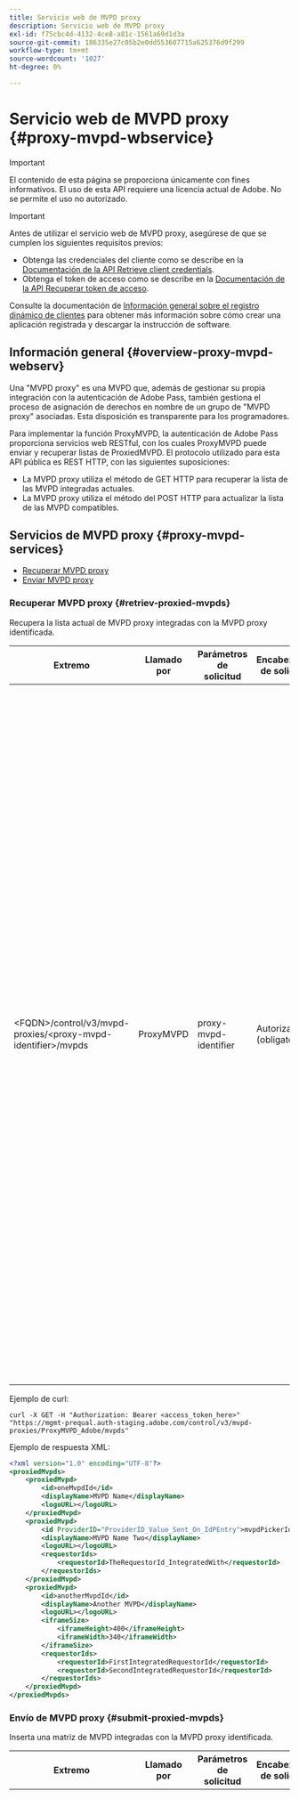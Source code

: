 ```yaml
---
title: Servicio web de MVPD proxy
description: Servicio web de MVPD proxy
exl-id: f75cbc4d-4132-4ce8-a81c-1561a69d1d3a
source-git-commit: 186335e27c05b2e0dd553607715a625376d9f299
workflow-type: tm+mt
source-wordcount: '1027'
ht-degree: 0%

---
```



# Servicio web de MVPD proxy {#proxy-mvpd-wbservice}

>[!IMPORTANT]
>
> El contenido de esta página se proporciona únicamente con fines informativos. El uso de esta API requiere una licencia actual de Adobe. No se permite el uso no autorizado.

>[!IMPORTANT]
>
> Antes de utilizar el servicio web de MVPD proxy, asegúrese de que se cumplen los siguientes requisitos previos:
>
> * Obtenga las credenciales del cliente como se describe en la [Documentación de la API Retrieve client credentials](./dcr-api/apis/dynamic-client-registration-apis-retrieve-client-credentials.md).
> * Obtenga el token de acceso como se describe en la [Documentación de la API Recuperar token de acceso](./dcr-api/apis/dynamic-client-registration-apis-retrieve-access-token.md).
>
> Consulte la documentación de [Información general sobre el registro dinámico de clientes](./dcr-api/dynamic-client-registration-overview.md) para obtener más información sobre cómo crear una aplicación registrada y descargar la instrucción de software.

## Información general {#overview-proxy-mvpd-webserv}

Una &quot;MVPD proxy&quot; es una MVPD que, además de gestionar su propia integración con la autenticación de Adobe Pass, también gestiona el proceso de asignación de derechos en nombre de un grupo de &quot;MVPD proxy&quot; asociadas. Esta disposición es transparente para los programadores.

Para implementar la función ProxyMVPD, la autenticación de Adobe Pass proporciona servicios web RESTful, con los cuales ProxyMVPD puede enviar y recuperar listas de ProxiedMVPD. El protocolo utilizado para esta API pública es REST HTTP, con las siguientes suposiciones:

- La MVPD proxy utiliza el método de GET HTTP para recuperar la lista de las MVPD integradas actuales.
- La MVPD proxy utiliza el método del POST HTTP para actualizar la lista de las MVPD compatibles.

## Servicios de MVPD proxy {#proxy-mvpd-services}

- [Recuperar MVPD proxy](#retriev-proxied-mvpds)
- [Enviar MVPD proxy](#submit-proxied-mvpds)

### Recuperar MVPD proxy {#retriev-proxied-mvpds}

Recupera la lista actual de MVPD proxy integradas con la MVPD proxy identificada.

| Extremo | Llamado por | Parámetros de solicitud | Encabezados de solicitud | Método HTTP | Respuesta HTTP |
|--------------------------------------------------------------------------|-----------|-----------------------|---------------------------|-------------|-----------------------------------------------------------------------------------------------------------------------------------------------------------------------------------------------------------------------------------------------------------------------------------------------------------------------------------------------------------------------------------------------------------------------------------------------------------------------------------------------------------------------------------------------------------------------------------------------------------------------------------------------------------------------------------------------------------------------------------------------------------------------------------------------------------------------------------------------------------|
| &lt;FQDN>/control/v3/mvpd-proxies/&lt;proxy-mvpd-identifier>/mvpds | ProxyMVPD | proxy-mvpd-identifier | Autorización (obligatoria) | GET | <ul><li> 200 (ok): la solicitud se procesó correctamente y la respuesta contiene una lista de ProxiedMVPD en formato XML</li><li>401 (sin autorización): indica una de las siguientes opciones:<ul><li>El cliente DEBE solicitar un nuevo access_token</li><li>La solicitud se origina desde una dirección IP que no está presente en la lista de permitidos</li><li>El token no es válido</li></ul></li><li>403 (prohibido): indica que la operación no es compatible con los parámetros proporcionados o que el MVPD proxy no está configurado como proxy o que falta</li><li>405 (método no permitido): se ha utilizado un método HTTP distinto del GET o el POST. El método HTTP no es compatible en general o no es compatible con este extremo específico.</li><li>500 (error interno del servidor): se ha producido un error en el lado del servidor durante el proceso de solicitud.</li></ul> |

Ejemplo de curl:

`curl -X GET -H "Authorization: Bearer <access_token_here>" "https://mgmt-prequal.auth-staging.adobe.com/control/v3/mvpd-proxies/ProxyMVPD_Adobe/mvpds"`


Ejemplo de respuesta XML:

```xml
<?xml version="1.0" encoding="UTF-8"?>
<proxiedMvpds>
    <proxiedMvpd>
        <id>oneMvpdId</id>
        <displayName>MVPD Name</displayName>
        <logoURL></logoURL>
    </proxiedMvpd>
    <proxiedMvpd>
        <id ProviderID="ProviderID_Value_Sent_On_IdPEntry">mvpdPickerId</id>
        <displayName>MVPD Name Two</displayName>
        <logoURL></logoURL>
        <requestorIds>
            <requestorId>TheRequestorId_IntegratedWith</requestorId>
        </requestorIds>
    </proxiedMvpd>
    <proxiedMvpd>
        <id>anotherMvpdId</id>
        <displayName>Another MVPD</displayName>
        <logoURL></logoURL>
        <iframeSize>
            <iframeHeight>400</iframeHeight>
            <iframeWidth>340</iframeWidth>
        </iframeSize>
        <requestorIds>
            <requestorId>FirstIntegratedRequestorId</requestorId>
            <requestorId>SecondIntegratedRequestorId</requestorId>
        </requestorIds>
    </proxiedMvpd>
</proxiedMvpds>
```

### Envío de MVPD proxy {#submit-proxied-mvpds}

Inserta una matriz de MVPD integradas con la MVPD proxy identificada.

| Extremo | Llamado por | Parámetros de solicitud | Encabezados de solicitud | Método HTTP | Respuesta HTTP |
|:------------------------------------------------------------------------:|:---------:|-----------------------|:---------------------------------------------------:|:-----------:|:---------------------------------------------------------------------------------------------------------------------------------------------------------------------------------------------------------------------------------------------------------------------------------------------------------------------------------------------------------------------------------------------------------------------------------------------------------------------------------------------------------------------------------------------------------------------------------------------------------------------------------------------------------------------------------------------------------------------------------------------------------------------------------------------------------------------------------------------------------------------------------------------------------------------------------------------------------------------------------------------------------------------------------------------------------------------------------------------------------------:|
| &lt;FQDN>/control/v3/mvpd-proxies/&lt;proxy-mvpd-identifier>/mvpds | ProxyMVPD | proxy-mvpd-identifier | Autorización (obligatoria) proxy-mvpds (obligatoria) | POST | <ul><li>201 (creado): la inserción se procesó correctamente</li><li>400 (solicitud incorrecta): El servidor no sabe cómo procesar la solicitud:<ul><li>El XML entrante no cumple el esquema publicado en esta especificación</li><li>Los mvpd proxy no tienen ID únicos</li><li>Los requestorIds insertados no existen como la razón del contenedor de otro servlet para el código de respuesta 400</li></ul><li>401 (sin autorización): indica una de las siguientes opciones:<ul><li>El cliente DEBE solicitar un nuevo access_token</li><li>La solicitud se origina desde una dirección IP que no está presente en la lista de permitidos</li><li>El token no es válido</li></ul></li><li>403 (prohibido): indica que la operación no es compatible con los parámetros proporcionados o que el MVPD proxy no está configurado como proxy o que falta</li><li>405 (método no permitido): se ha utilizado un método HTTP distinto del GET o el POST. El método HTTP no es compatible en general o no es compatible con este extremo específico.</li><li>500 (error interno del servidor): se ha producido un error en el lado del servidor durante el proceso de solicitud.</li></ul> |

Ejemplo de curl:

`curl -X POST -H "Authorization: Bearer <access_token_here>" "https://mgmt-prequal.auth.adobe.com/control/v3/mvpd-proxies/ProxyMVPD_Adobe/mvpds" -d "proxied-mvpds=%3CproxiedMvpds%3E%3CproxiedMvpd%3E%3CdisplayName%3EFirst%20MVPD%20Name%3C%2FdisplayName%3E%3Cid%3EfirstMVPDId%3C%2Fid%3E%3ClogoURL%3E%3C%2FlogoURL%3E%3C%2FproxiedMvpd%3E%3CproxiedMvpd%3E%3Cid%20ProviderID%3D%22ProviderID_Value_Sent_On_IdPEntry%22%3EmvpdPickerId%3C%2Fid%3E%3CdisplayName%3EMVPD%20Name%20Two%3C%2FdisplayName%3E%3ClogoURL%3E%3C%2FlogoURL%3E%3CrequestorIds%3E%3CrequestorId%3ETHE_REQUESTOR_ID%3C%2FrequestorId%3E%3C%2FrequestorIds%3E%3C%2FproxiedMvpd%3E%3C%2FproxiedMvpds%3E"`



Ejemplo XML:

```xml
<?xml version="1.0" encoding="UTF-8"?>
<proxiedMvpds>
    <proxiedMvpd>
        <id>oneMvpdId</id>
        <displayName>MVPD Name</displayName>
        <logoURL></logoURL>
    </proxiedMvpd>
    <proxiedMvpd>
        <id ProviderID="ProviderID_Value_Sent_On_IdPEntry">mvpdPickerId</id>
        <displayName>MVPD Name Two</displayName>
        <logoURL></logoURL>
        <requestorIds>
            <requestorId>TheRequestorId_IntegratedWith</requestorId>
        </requestorIds>
    </proxiedMvpd>
    <proxiedMvpd>
        <id>anotherMvpdId</id>
        <displayName>Another MVPD</displayName>
        <logoURL></logoURL>
        <iframeSize>
            <iframeHeight>400</iframeHeight>
            <iframeWidth>340</iframeWidth>
        </iframeSize>
        <requestorIds>
            <requestorId>FirstIntegratedRequestorId</requestorId>
            <requestorId>SecondIntegratedRequestorId</requestorId>
        </requestorIds>
    </proxiedMvpd>
</proxiedMvpds>
```


### Frecuencia de contabilización {#posting-frequency}

La autenticación de Adobe Pass recomienda que las MVPD de proxy inserten su lista de MVPD de proxy solo cuando haya un cambio con respecto a la inserción anterior.

### Eliminación de MVPD proxy {#delete-proxied-freqency}

Si ProxyMVPD inserta un registro XML con una lista de ProxiedMVPD vacía, esa lista vacía se almacenará en el sistema como cualquier lista, con lo que se eliminará de forma efectiva la lista anterior.



## Formato XSD {#xsd-format}

El Adobe ha definido el siguiente formato aceptado para publicar/recuperar MVPD proxy desde/hacia nuestro servicio web público:

```xml
<?xml version="1.0" encoding="UTF-8"?>
<xs:schema xmlns:xs="http://www.w3.org/2001/XMLSchema"
           xmlns:pxm="http://tve.adobe.com/data/proxiedmvpd"
           targetNamespace="http://tve.adobe.com/data/proxiedmvpd"
           elementFormDefault="qualified"
           version="1.0">
    <xs:complexType name="iframeSize">
        <xs:all>
            <xs:element name="iframeHeight" type="xs:int" minOccurs="1" maxOccurs="1" nillable="false"/>
            <xs:element name="iframeWidth" type="xs:int" minOccurs="1" maxOccurs="1" nillable="false"/>
        </xs:all>
    </xs:complexType>
    <xs:complexType name="requestorIds">
        <xs:annotation>
            <xs:documentation>List of requestors/programmers integrated with the proxied MVPD</xs:documentation>
        </xs:annotation>
        <xs:sequence>
            <xs:element name="requestorId" type="xs:string" minOccurs="1" maxOccurs="unbounded" nillable="false">
                <xs:annotation>
                    <xs:documentation>The requestor/programmer identifier recognized by Adobe</xs:documentation>
                </xs:annotation>
            </xs:element>
        </xs:sequence>
    </xs:complexType>
    <xs:complexType name="proxiedMvpd">
        <xs:all>
            <xs:element name="id" minOccurs="1" maxOccurs="1" nillable="false">
                <xs:annotation>
                    <xs:documentation>The id must conform to the regular expression: ([a-zA-Z0-9]+((\-)|[_])*)</xs:documentation>
                </xs:annotation>
                <xs:complexType>
                    <xs:simpleContent>
                        <xs:extension base="xs:string">
                            <xs:attribute name="ProviderID">
                                <xs:simpleType>
                                    <xs:restriction base="xs:string">
                                        <xs:minLength value="1"/>
                                        <xs:maxLength value="128"/>
                                    </xs:restriction>
                                </xs:simpleType>
                            </xs:attribute>
                        </xs:extension>
                    </xs:simpleContent>
                </xs:complexType>
            </xs:element>
            <xs:element name="displayName" type="xs:string" minOccurs="1" maxOccurs="1" nillable="false"/>
            <xs:element name="logoURL" type="xs:anyURI" minOccurs="1" maxOccurs="1" nillable="false"/>
            <xs:element name="iframeSize" type="pxm:iframeSize" minOccurs="0" maxOccurs="1"/>
            <xs:element name="requestorIds" type="pxm:requestorIds" minOccurs="0" maxOccurs="1"/>
        </xs:all>
    </xs:complexType>
    <xs:element name="proxiedMvpds">
        <xs:annotation>
            <xs:documentation>List of Proxied MVPD</xs:documentation>
        </xs:annotation>
        <xs:complexType>
            <xs:sequence>
                <xs:element name="proxiedMvpd" type="pxm:proxiedMvpd" minOccurs="0" maxOccurs="unbounded"/>
            </xs:sequence>
        </xs:complexType>
    </xs:element>
</xs:schema>
```

**Notas sobre los elementos:**

-   `id` (obligatorio): el ID de MVPD proxy debe ser una cadena relevante para el nombre de la MVPD, utilizando cualquiera de los siguientes caracteres (ya que se expondrá a los programadores para realizar el seguimiento):
-   Cualquier carácter alfanumérico, guion bajo (&quot;_&quot;) y guion (&quot;-&quot;).
-   El idID debe ajustarse a la siguiente expresión regular:
`(a-zA-Z0-9((-)|_)*)`

    Por lo tanto, debe tener al menos un carácter, comenzar con una letra y continuar con cualquier letra, dígito, guión o guion bajo.

-   `iframeSize` (opcional): el elemento iframeSize es opcional y define el tamaño del iFrame si la página de autenticación MVPD debe estar en un iFrame. De lo contrario, si el elemento iframeSize no está presente, la autenticación se producirá en una página de redirección de explorador completa.
-   `requestorIds` (opcional): el Adobe proporcionará los valores de requestorIds. Un requisito es que una MVPD proxy debe integrarse con al menos un requestorId. Si la etiqueta &quot;requestorIds&quot; no está presente en el elemento MVPD proxy, entonces ese MVPD proxy se integrará con todos los solicitantes disponibles integrados en el MVPD proxy.
-   `ProviderID` (opcional): cuando el atributo ProviderID está presente en el elemento id, el valor de ProviderID se enviará en la solicitud de autenticación SAML a la MVPD proxy como ID de MVPD / SubMVPD proxy (en lugar del valor id). En este caso, el valor de id solo se utilizará en el selector de MVPD presentado en la página Programador y, de forma interna, mediante la autenticación de Adobe Pass. La longitud del atributo ProviderID debe estar entre 1 y 128 caracteres.

## Seguridad {#security}

Para que una solicitud se considere válida, debe respetar las siguientes reglas:

: el encabezado de la solicitud debe contener el token de acceso de seguridad Oauth2 obtenido tal como se describe en la documentación de la API [Recuperar token de acceso](./dcr-api/apis/dynamic-client-registration-apis-retrieve-access-token.md).
: la solicitud debe provenir de una dirección IP específica que se haya permitido.
: la solicitud debe enviarse a través del protocolo SSL.

Se ignorará cualquier parámetro presente en el encabezado de la solicitud que no esté enumerado anteriormente.

Ejemplo de curl:

`curl -X GET -H "Authorization: Bearer <access_token_here>" "https://mgmt-prequal.auth-staging.adobe.com/control/v3/mvpd-proxies/&lt;proxy-mvpd-identifier&gt;/mvpds"`

## Puntos finales de servicio web de MVPD proxy para los entornos de autenticación de Adobe Pass {#proxy-mvpd-wevserv-endpoints}

- **URL de producción:** https://mgmt.auth.adobe.com/control/v3/mvpd-proxies/&lt;proxy-mvpd-identifier>/mvpds
- **URL de ensayo:** https://mgmt.auth-staging.adobe.com/control/v3/mvpd-proxies/&lt;proxy-mvpd-identifier>/mvpds
- **URL de preproducción de calidad:** https://mgmt-prequal.auth.adobe.com/control/v3/mvpd-proxies/&lt;proxy-mvpd-identifier>/mvpds
- **URL de ensayo previo a la calidad:** https://mgmt-prequal.auth-staging.adobe.com/control/v3/mvpd-proxies/&lt;proxy-mvpd-identifier>/mvpds

<!--
>[!RELATEDINFORMATION]
>* [Proxy MVPD SAML integration](/help/authentication/proxy-mvpd-saml-int.md)
>* [User metadata exchange](/help/authentication/mvpd-user-metadata-exchng.md)
>* [Technical paper](/help/authentication/technical-paper.md)
>* [Adobe Pass Authentication glossary](/help/authentication/glossary.md)
-->
